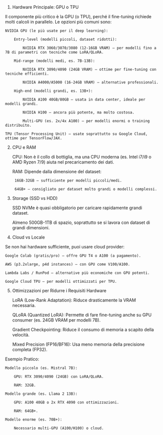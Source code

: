 1. Hardware Principale: GPU o TPU

Il componente più critico è la GPU (o TPU), perché il fine-tuning richiede molti calcoli in parallelo. Le opzioni più comuni sono:

    NVIDIA GPU (le più usate per il deep learning):

        Entry-level (modelli piccoli, dataset ridotti):

            NVIDIA RTX 3060/3070/3080 (12-16GB VRAM) – per modelli fino a 7B di parametri con tecniche come LoRA/QLoRA.

        Mid-range (modelli medi, es. 7B-13B):

            NVIDIA RTX 3090/4090 (24GB VRAM) – ottime per fine-tuning con tecniche efficienti.

            NVIDIA A4000/A5000 (16-24GB VRAM) – alternative professionali.

        High-end (modelli grandi, es. 13B+):

            NVIDIA A100 40GB/80GB – usata in data center, ideale per modelli grandi.

            NVIDIA H100 – ancora più potente, ma molto costosa.

            Multi-GPU (es. 2x/4x A100) – per modelli enormi o training distribuito.

    TPU (Tensor Processing Unit) – usate soprattutto su Google Cloud, ottime per TensorFlow/JAX.

2. CPU e RAM

    CPU: Non è il collo di bottiglia, ma una CPU moderna (es. Intel i7/i9 o AMD Ryzen 7/9) aiuta nel precaricamento dei dati.

    RAM: Dipende dalla dimensione del dataset:

        16GB-32GB – sufficiente per modelli piccoli/medi.

        64GB+ – consigliato per dataset molto grandi o modelli complessi.

3. Storage (SSD vs HDD)

    SSD NVMe è quasi obbligatorio per caricare rapidamente grandi dataset.

    Almeno 500GB-1TB di spazio, soprattutto se si lavora con dataset di grandi dimensioni.

4. Cloud vs Locale

Se non hai hardware sufficiente, puoi usare cloud provider:

    Google Colab (gratis/pro) – offre GPU T4 o A100 (a pagamento).

    AWS (p3.2xlarge, p4d instances) – con GPU come V100/A100.

    Lambda Labs / RunPod – alternative più economiche con GPU potenti.

    Google Cloud TPU – per modelli ottimizzati per TPU.

5. Ottimizzazioni per Ridurre i Requisiti Hardware

    LoRA (Low-Rank Adaptation): Riduce drasticamente la VRAM necessaria.

    QLoRA (Quantized LoRA): Permette di fare fine-tuning anche su GPU consumer (es. 24GB VRAM per modelli 7B).

    Gradient Checkpointing: Riduce il consumo di memoria a scapito della velocità.

    Mixed Precision (FP16/BF16): Usa meno memoria della precisione completa (FP32).

Esempio Pratico:

    Modello piccolo (es. Mistral 7B):

        GPU: RTX 3090/4090 (24GB) con LoRA/QLoRA.

        RAM: 32GB.

    Modello grande (es. Llama 2 13B):

        GPU: A100 40GB o 2x RTX 4090 con ottimizzazioni.

        RAM: 64GB+.

    Modello enorme (es. 70B+):

        Necessario multi-GPU (A100/H100) o cloud.
